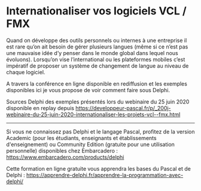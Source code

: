 # Internationaliser vos logiciels VCL / FMX

Quand on développe des outils personnels ou internes à une entreprise il est rare qu’on ait besoin de gérer plusieurs langues (même si ce n’est pas une mauvaise idée d’y penser dans le monde global dans lequel nous évoluons). Lorsqu’on vise l’international ou les plateformes mobiles c’est impératif de proposer un système de changement de langue au niveau de chaque logiciel.

A travers la conférence en ligne disponible en rediffusion et les exemples disponibles ici je vous propose de voir comment faire sous Delphi.

Sources Delphi des exemples présentés lors du webinaire du 25 juin 2020 disponible en replay depuis https://developpeur-pascal.fr/p/_200j-webinaire-du-25-juin-2020-internationaliser-les-projets-vcl--fmx.html

-----

Si vous ne connaissez pas Delphi et le langage Pascal, profitez de la version Academic (pour les étudiants, enseignants et établissements d'enseignement) ou Community Edition (gratuite pour une utilisation personnelle) disponibles chez Embarcadero :
https://www.embarcadero.com/products/delphi

Cette formation en ligne gratuite vous apprendra les bases du Pascal et de Delphi :
https://apprendre-delphi.fr/apprendre-la-programmation-avec-delphi/
